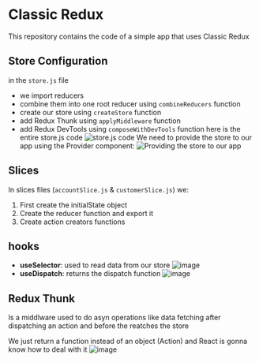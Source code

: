 

# Classic Redux
This repository contains the code of a simple app that uses Classic Redux
## Store Configuration
in the `store.js` file 
- we import reducers 
- combine them into one root reducer using `combineReducers` function 
- create our store using `createStore` function 
- add Redux Thunk using `applyMiddleware` function
- add Redux DevTools using `composeWithDevTools` function
here is the entire store.js code
![store.js code](https://github.com/ayoub-oufqir/React/assets/76181917/b749603a-46da-4870-942e-cae8de070e74)
We need to provide the store to our app using the Provider component:
![Providing the store to our app](https://github.com/ayoub-oufqir/React/assets/76181917/0ae91dc3-688c-4efc-855b-9795fbbb7c40)
## Slices
In slices files (`accountSlice.js` & `customerSlice.js`) we:
1. First create the initialState object 
2. Create the reducer function and export it
3. Create action creators functions

## hooks
- **useSelector**: used to read data from our store
![image](https://github.com/ayoub-oufqir/React/assets/76181917/fc4517fe-659c-44dd-ac12-2f178216894b)
- **useDispatch**: returns the dispatch function
![image](https://github.com/ayoub-oufqir/React/assets/76181917/a6928479-ee2c-4bb9-a7b8-f63ad42ba774)

## Redux Thunk
Is a middlware used to do asyn operations like data fetching after dispatching an action and before the reatches the store

We just return a function instead of an object (Action) and React is gonna know how to deal with it
![image](https://github.com/ayoub-oufqir/React/assets/76181917/50513a9f-991f-432f-8816-3b8706ff3c7f)